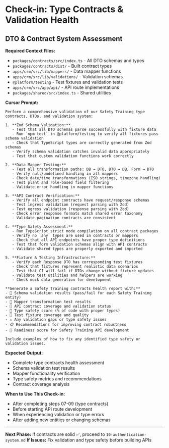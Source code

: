 # Check-in: Type Contracts & Validation Health

## DTO & Contract System Assessment

**Required Context Files:**
- `packages/contracts/src/index.ts` - All DTO schemas and types
- `packages/contracts/dist/` - Built contract types
- `apps/crm/src/lib/mappers/` - Data mapper functions
- `apps/crm/src/lib/validations/` - Validation schemas
- `@platform/testing` - Test fixtures and validation tests
- `apps/crm/src/app/api/` - API route implementations
- `packages/shared/src/index.ts` - Shared utilities

**Cursor Prompt:**

```
Perform a comprehensive validation of our Safety Training type contracts, DTOs, and validation system:

1. **Zod Schema Validation:**
   - Test that all DTO schemas parse successfully with fixture data
   - Run `npm test` in @platform/testing to verify all fixtures pass schema validation
   - Check that TypeScript types are correctly generated from Zod schemas
   - Verify schema validation catches invalid data appropriately
   - Test that custom validation functions work correctly

2. **Data Mapper Testing:**
   - Test all transformation paths: DB → DTO, DTO → DB, Form → DTO
   - Verify null/undefined handling in all mappers
   - Check date/time transformations (ISO strings, timezone handling)
   - Test plant and role-based field filtering
   - Validate error handling in mapper functions

3. **API Contract Verification:**
   - Verify all endpoint contracts have request/response schemas
   - Test ingress validation (request parsing with Zod)
   - Test egress validation (response parsing with Zod)
   - Check error response formats match shared error taxonomy
   - Validate pagination contracts are consistent

4. **Type Safety Assessment:**
   - Run TypeScript strict mode compilation on all contract packages
   - Verify no `any` types are used in contracts or mappers
   - Check that all API endpoints have proper type definitions
   - Test that form validation schemas align with API contracts
   - Validate shared types are properly exported and imported

5. **Fixture & Testing Infrastructure:**
   - Verify each Response DTO has corresponding test fixtures
   - Check that fixtures represent realistic data scenarios
   - Test that CI will fail if DTOs change without fixture updates
   - Validate test utilities and helpers are working
   - Check mock data generation for development

**Generate a Safety Training contracts health report with:**
- 🔧 Schema validation results (pass/fail for each Safety Training entity)
- 🔄 Mapper transformation test results
- 📡 API contract coverage and validation status
- 🎯 Type safety score (% of code with proper types)
- 🧪 Test fixture coverage and quality
- ⚠️ Any validation gaps or type safety issues
- 📋 Recommendations for improving contract robustness
- 🚀 Readiness score for Safety Training API development

Include examples of how to fix any identified type safety or validation issues.
```

**Expected Output:**
- Complete type contracts health assessment
- Schema validation test results
- Mapper functionality verification
- Type safety metrics and recommendations
- Contract coverage analysis

**When to Use This Check-in:**
- After completing steps 07-09 (type contracts)
- Before starting API route development
- When experiencing validation or type errors
- After adding new entities or changing schemas

---

**Next Phase:** If contracts are solid ✅, proceed to `10-authentication-system.md`
**If Issues:** Fix validation and type safety before building APIs